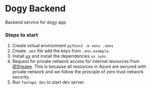<!-- @format -->

# Dogy Backend

Backend service for dogy app

### Steps to start

1. Create virtual environment
   `python3 -m venv .venv`
2. Create `.env` file add the keys from `.env.example`.
3. Install [uv](https://docs.astral.sh/uv/getting-started/installation/) and
   install the dependencies
   `uv sync`
4. Request for private network access for internal resources from
   [@Sheape](https://github.com/Sheape). This is because all resources in Azure
   are secured with private network and we follow the principle of zero trust network security.
4. Run `fastapi dev` to start dev server.
